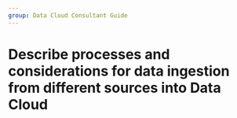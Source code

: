 ```yaml
---
group: Data Cloud Consultant Guide
---
```

# Describe processes and considerations for data ingestion from different sources into Data Cloud